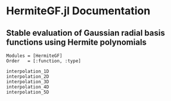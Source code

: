 # HermiteGF.jl Documentation

## Stable evaluation of Gaussian radial basis functions using Hermite polynomials

```@autodocs
Modules = [HermiteGF]
Order   = [:function, :type]
```

```@docs
interpolation_1D
interpolation_2D
interpolation_3D
interpolation_4D
interpolation_5D
```
